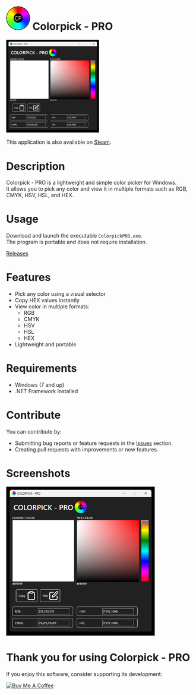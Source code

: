 # <img src="Images/icon.png" width="64" height="64"> Colorpick - PRO
<img src="Images/app.png" Width="250">

This application is also available on [Steam](https://store.steampowered.com/app/1388790/Colorpick__PRO/).

# Description
Colorpick - PRO is a lightweight and simple color picker for Windows.  
It allows you to pick any color and view it in multiple formats such as RGB, CMYK, HSV, HSL, and HEX.

# Usage
Download and launch the executable `ColorpickPRO.exe`.  
The program is portable and does not require installation.

[Releases](https://github.com/jetspiking/ColorpickPRO/releases)

# Features
- Pick any color using a visual selector
- Copy HEX values instantly
- View color in multiple formats:
  - RGB
  - CMYK
  - HSV
  - HSL
  - HEX
- Lightweight and portable

# Requirements
- Windows (7 and up)
- .NET Framework Installed

# Contribute
You can contribute by:
- Submitting bug reports or feature requests in the [Issues](../../issues) section.
- Creating pull requests with improvements or new features.

# Screenshots
<img src="Images/app.png" Width="400">

# Thank you for using Colorpick - PRO
If you enjoy this software, consider supporting its development:  

<a href="https://www.buymeacoffee.com/DustinHendriks" target="_blank"><img src="https://cdn.buymeacoffee.com/buttons/default-orange.png" alt="Buy Me A Coffee" height="41" width="174"></a>
